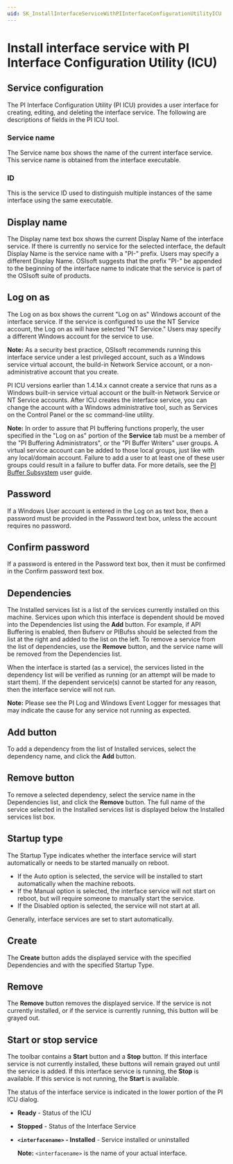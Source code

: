 ```yaml
---
uid: SK_InstallInterfaceServiceWithPIInterfaceConfigurationUtilityICU
---
```


# Install interface service with PI Interface Configuration Utility (ICU)

## Service configuration

The PI Interface Configuration Utility (PI ICU) provides a user interface for creating, editing, and deleting the interface service. The following are descriptions of fields in the PI ICU tool.

### Service name

The Service name box shows the name of the current interface service. This service name is obtained from the interface executable.

### ID

This is the service ID used to distinguish multiple instances of the same interface using the same executable.

## Display name

The Display name text box shows the current Display Name of the interface service. If there is currently no service for the selected interface, the default Display Name is the service name with a "PI-" prefix. Users may specify a different Display Name. OSIsoft suggests that the prefix "PI-" be appended to the beginning of the interface name to indicate that the service is part of the OSIsoft suite of products.

## Log on as

The Log on as box shows the current "Log on as" Windows account of the interface service. If the service is configured to use the NT Service account, the Log on as will have selected "NT Service." Users may specify a different Windows account for the service to use.
    
**Note:** As a security best practice, OSIsoft recommends running this interface service under a lest privileged account, such as a Windows service virtual account, the build-in Network Service account, or a non-administrative account that you create.

PI ICU versions earlier than 1.4.14.x cannot create a service that runs as a Windows built-in service virtual account or the built-in Network Service or NT Service accounts. After ICU creates the interface service, you can change the account with a Windows administrative tool, such as Services on the Control Panel or the sc command-line utility.
    
**Note:** In order to assure that PI buffering functions properly, the user specified in the "Log on as" portion of the **Service** tab must be a member of the "PI Buffering Administrators", or the "PI Buffer Writers" user groups. A virtual service account can be added to those local groups, just like with any local/domain account. Failure to add a user to at least one of these user groups could result in a failure to buffer data. For more details, see the [PI Buffer Subsystem](https://customers.osisoft.com/s/productcontent?id=a7R1000000XyVJUA0) user guide.

## Password

If a Windows User account is entered in the Log on as text box, then a password must be provided in the Password text box, unless the account requires no password.

## Confirm password

If a password is entered in the Password text box, then it must be confirmed in the Confirm password text box.

## Dependencies

The Installed services list is a list of the services currently installed on this machine. Services upon which this interface is dependent should be moved into the Dependencies list using the **Add** button. For example, if API Buffering is enabled, then Bufserv or PIBufss should be selected from the list at the right and added to the list on the left. To remove a service from the list of dependencies, use the **Remove** button, and the service name will be removed from the Dependencies list.

When the interface is started (as a service), the services listed in the dependency list will be verified as running (or an attempt will be made to start them). If the dependent service(s) cannot be started for any reason, then the interface service will not run.
    
**Note:** Please see the PI Log and Windows Event Logger for messages that may indicate the cause for any service not running as expected.

## Add button 

To add a dependency from the list of Installed services, select the dependency name, and click the **Add** button.

## Remove button 

To remove a selected dependency, select the service name in the Dependencies list, and click the **Remove** button. The full name of the service selected in the Installed services list is displayed below the Installed services list box.

## Startup type

The Startup Type indicates whether the interface service will start automatically or needs to be started manually on reboot.

* If the Auto option is selected, the service will be installed to start automatically when the machine reboots.
* If the Manual option is selected, the interface service will not start on reboot, but will require someone to manually start the service.
* If the Disabled option is selected, the service will not start at all.

Generally, interface services are set to start automatically.

## Create

The **Create** button adds the displayed service with the specified Dependencies and with the specified Startup Type.

## Remove

The **Remove** button removes the displayed service. If the service is not currently installed, or if the service is currently running, this button will be grayed out.

## Start or stop service

The toolbar contains a **Start** button and a **Stop** button. If this interface service is not currently installed, these buttons will remain grayed out until the service is added. If this interface service is running, the **Stop** is available. If this service is not running, the **Start** is available.

The status of the interface service is indicated in the lower portion of the PI ICU dialog.

* **Ready** - Status of the ICU
* **Stopped** - Status of the Interface Service
* **`<interfacename>` - Installed** - Service installed or uninstalled
    
    **Note:** `<interfacename>` is the name of your actual interface.
